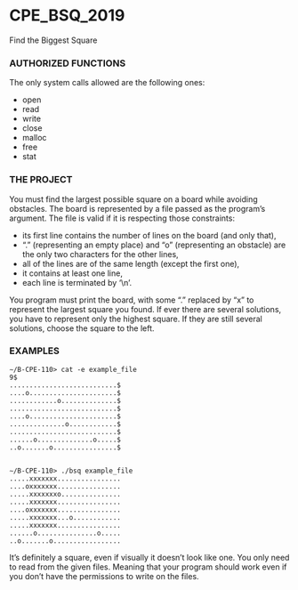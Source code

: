 # CPE_BSQ_2019
Find the Biggest Square


### AUTHORIZED FUNCTIONS 
The only system calls allowed are the following ones:
- open
- read
- write
- close
- malloc
- free
- stat

### THE PROJECT 
You must find the largest possible square on a board while avoiding obstacles.
The board is represented by a file passed as the program’s argument. The file is valid if it is respecting those constraints:
- its first line contains the number of lines on the board (and only that),
- “.” (representing an empty place) and “o” (representing an obstacle) are the only two characters for the other lines,
- all of the lines are of the same length (except the first one),
- it contains at least one line,
- each line is terminated by ‘\n’.

You program must print the board, with some “.” replaced by “x” to represent the largest square you found.
If ever there are several solutions, you have to represent only the highest square. If they are still several solutions, choose the square to the left.

### EXAMPLES
```
∼/B-CPE-110> cat -e example_file
9$
...........................$
....o......................$
............o..............$
...........................$
....o......................$
..............o............$
...........................$
......o..............o.....$
..o.......o................$


∼/B-CPE-110> ./bsq example_file
.....xxxxxxx................
....oxxxxxxx................
.....xxxxxxxo...............
.....xxxxxxx................
....oxxxxxxx................
.....xxxxxxx...o............
.....xxxxxxx................
......o...............o.....
..o.......o.................
```
It’s definitely a square, even if visually it doesn’t look like one.
You only need to read from the given files. Meaning that your program should work even if you don’t have the permissions to write on the files.

